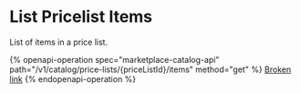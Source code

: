 # List Pricelist Items

List of items in a price list.

{% openapi-operation spec="marketplace-catalog-api" path="/v1/catalog/price-lists/{priceListId}/items" method="get" %}
[Broken link](broken-reference)
{% endopenapi-operation %}
